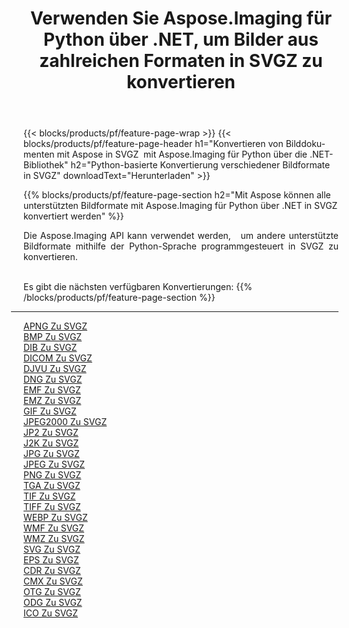 ﻿---
title: Verwenden Sie Aspose.Imaging für Python über .NET, um Bilder aus zahlreichen Formaten in SVGZ zu konvertieren 
weight: 3920
url: /de/python-net/conversion/to/svgz 
lang: de
langdirlevel: 2
locales: zh-hans,ja,it,ru,de,es,fr,nl,id,lt,pl,pt,vi,tr,ko,zh-hant,ar,hi,th,sv,cs,uk,he
description: Sie können Aspose.Imaging für Python über die .NET-Bibliothek verwenden, um eine Vielzahl von Formaten in SVGZ zu konvertieren.
---

{{< blocks/products/pf/feature-page-wrap >}}
{{< blocks/products/pf/feature-page-header h1="Konvertieren von Bilddokumenten mit Aspose in SVGZ  mit Aspose.Imaging für Python über die .NET-Bibliothek" h2="Python-basierte Konvertierung verschiedener Bildformate in SVGZ" downloadText="Herunterladen" >}}


{{% blocks/products/pf/feature-page-section  h2="Mit Aspose können alle unterstützten Bildformate mit Aspose.Imaging für Python über .NET in SVGZ konvertiert werden" %}}
<p align=justify>Die Aspose.Imaging API kann verwendet werden,   um andere unterstützte Bildformate mithilfe der Python-Sprache programmgesteuert in SVGZ zu konvertieren.</p>
<br/>
Es gibt die nächsten verfügbaren Konvertierungen:
{{% /blocks/products/pf/feature-page-section %}}
<div class="container-fluid productfamilypage bg-gray">
    <div class="convertypes bg-gray agp-content section">
        <div class="container">
		<hr style="margin-left:-20px;"/>
		<div class="row other-converters">
		    <div class='col-md-2 other-converter remove-lp remove-rp'><a href="/imaging/de/python-net/conversion/apng-to-svgz" >APNG Zu SVGZ</a></div>
<div class='col-md-2 other-converter remove-lp remove-rp'><a href="/imaging/de/python-net/conversion/bmp-to-svgz" >BMP Zu SVGZ</a></div>
<div class='col-md-2 other-converter remove-lp remove-rp'><a href="/imaging/de/python-net/conversion/dib-to-svgz" >DIB Zu SVGZ</a></div>
<div class='col-md-2 other-converter remove-lp remove-rp'><a href="/imaging/de/python-net/conversion/dicom-to-svgz" >DICOM Zu SVGZ</a></div>
<div class='col-md-2 other-converter remove-lp remove-rp'><a href="/imaging/de/python-net/conversion/djvu-to-svgz" >DJVU Zu SVGZ</a></div>
<div class='col-md-2 other-converter remove-lp remove-rp'><a href="/imaging/de/python-net/conversion/dng-to-svgz" >DNG Zu SVGZ</a></div>
<div class='col-md-2 other-converter remove-lp remove-rp'><a href="/imaging/de/python-net/conversion/emf-to-svgz" >EMF Zu SVGZ</a></div>
<div class='col-md-2 other-converter remove-lp remove-rp'><a href="/imaging/de/python-net/conversion/emz-to-svgz" >EMZ Zu SVGZ</a></div>
<div class='col-md-2 other-converter remove-lp remove-rp'><a href="/imaging/de/python-net/conversion/gif-to-svgz" >GIF Zu SVGZ</a></div>
<div class='col-md-2 other-converter remove-lp remove-rp'><a href="/imaging/de/python-net/conversion/jpeg2000-to-svgz" >JPEG2000 Zu SVGZ</a></div>
<div class='col-md-2 other-converter remove-lp remove-rp'><a href="/imaging/de/python-net/conversion/jp2-to-svgz" >JP2 Zu SVGZ</a></div>
<div class='col-md-2 other-converter remove-lp remove-rp'><a href="/imaging/de/python-net/conversion/j2k-to-svgz" >J2K Zu SVGZ</a></div>
<div class='col-md-2 other-converter remove-lp remove-rp'><a href="/imaging/de/python-net/conversion/jpg-to-svgz" >JPG Zu SVGZ</a></div>
<div class='col-md-2 other-converter remove-lp remove-rp'><a href="/imaging/de/python-net/conversion/jpeg-to-svgz" >JPEG Zu SVGZ</a></div>
<div class='col-md-2 other-converter remove-lp remove-rp'><a href="/imaging/de/python-net/conversion/png-to-svgz" >PNG Zu SVGZ</a></div>
<div class='col-md-2 other-converter remove-lp remove-rp'><a href="/imaging/de/python-net/conversion/tga-to-svgz" >TGA Zu SVGZ</a></div>
<div class='col-md-2 other-converter remove-lp remove-rp'><a href="/imaging/de/python-net/conversion/tif-to-svgz" >TIF Zu SVGZ</a></div>
<div class='col-md-2 other-converter remove-lp remove-rp'><a href="/imaging/de/python-net/conversion/tiff-to-svgz" >TIFF Zu SVGZ</a></div>
<div class='col-md-2 other-converter remove-lp remove-rp'><a href="/imaging/de/python-net/conversion/webp-to-svgz" >WEBP Zu SVGZ</a></div>
<div class='col-md-2 other-converter remove-lp remove-rp'><a href="/imaging/de/python-net/conversion/wmf-to-svgz" >WMF Zu SVGZ</a></div>
<div class='col-md-2 other-converter remove-lp remove-rp'><a href="/imaging/de/python-net/conversion/wmz-to-svgz" >WMZ Zu SVGZ</a></div>
<div class='col-md-2 other-converter remove-lp remove-rp'><a href="/imaging/de/python-net/conversion/svg-to-svgz" >SVG Zu SVGZ</a></div>
<div class='col-md-2 other-converter remove-lp remove-rp'><a href="/imaging/de/python-net/conversion/eps-to-svgz" >EPS Zu SVGZ</a></div>
<div class='col-md-2 other-converter remove-lp remove-rp'><a href="/imaging/de/python-net/conversion/cdr-to-svgz" >CDR Zu SVGZ</a></div>
<div class='col-md-2 other-converter remove-lp remove-rp'><a href="/imaging/de/python-net/conversion/cmx-to-svgz" >CMX Zu SVGZ</a></div>
<div class='col-md-2 other-converter remove-lp remove-rp'><a href="/imaging/de/python-net/conversion/otg-to-svgz" >OTG Zu SVGZ</a></div>
<div class='col-md-2 other-converter remove-lp remove-rp'><a href="/imaging/de/python-net/conversion/odg-to-svgz" >ODG Zu SVGZ</a></div>
<div class='col-md-2 other-converter remove-lp remove-rp'><a href="/imaging/de/python-net/conversion/ico-to-svgz" >ICO Zu SVGZ</a></div>
                </div>
        </div>
    </div>
</div>
<br/>

